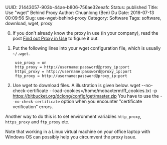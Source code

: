 UUID: 21443057-903b-44ae-b806-756ae32eeafc
Status: published
Title: Use "wget" Behind Proxy
Author: Chuanlong (Ben) Du
Date: 2016-07-13 00:09:56
Slug: use-wget-behind-proxy
Category: Software
Tags: software, download, wget, proxy


0. If you don't already know the proxy in use (in your company),
read the post [Find out Proxy in Use](http://www.legendu.net/en/blog/find-out-proxy-in-use/)
to figure it out.

1. Put the following lines into your wget configuration file,
which is usually `~/.wget`.

        use_proxy = on
        http_proxy = http://username:password@proxy_ip:port
        https_proxy = http://username:password@proxy_ip:port
        ftp_proxy = http://username:password@proxy_ip:port

2. Use wget to download files.
A illustration is given below.
        wget --no-check-certificate --load-cookies=/home/mobaxterm/ff_cookies.txt -p https://bitbucket.org/dclong/config/get/master.zip
You have to use the `--no-check-certificate` option 
when you encounter "certificate verification" errors.

Another way to do this is to set environment variables `http_proxy`, `https_proxy` and `ftp_proxy` etc.


Note that working in a Linux virtual machine on your office laptop with Windows OS
can possibly help you circumvent the proxy issue.
